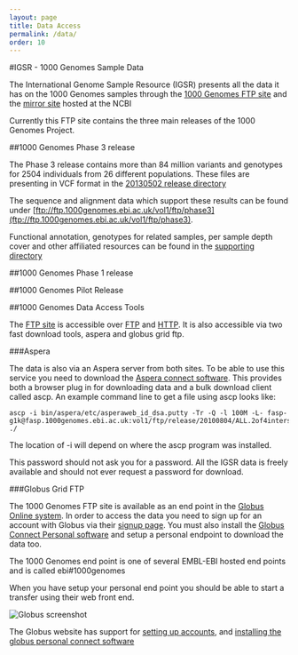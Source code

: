 ```yaml
---
layout: page
title: Data Access
permalink: /data/
order: 10
---
```

#IGSR - 1000 Genomes Sample Data

The International Genome Sample Resource (IGSR) presents all the data it has on the 1000 Genomes samples through the [1000 Genomes FTP site](ftp://ftp.1000genomes.ebi.ac.uk/vol1/ftp/) and the [mirror site](ftp://ftp-trace.ncbi.nih.gov/1000genomes/ftp/) hosted at the NCBI

Currently this FTP site contains the three main releases of the 1000 Genomes Project. 

##1000 Genomes Phase 3 release

The Phase 3 release contains more than 84 million variants and genotypes for 2504 individuals from 26 different populations. These files are presenting in VCF format in the [20130502 release directory](ftp://ftp.1000genomes.ebi.ac.uk/vol1/ftp/release/20130502/)

The sequence and alignment data which support these results can be found under [ftp://ftp.1000genomes.ebi.ac.uk/vol1/ftp/phase3](ftp://ftp.1000genomes.ebi.ac.uk/vol1/ftp/phase3). 

Functional annotation, genotypes for related samples, per sample depth cover and other affiliated resources can be found in the [supporting directory](ftp://ftp.1000genomes.ebi.ac.uk/vol1/ftp/release/20130502/supporting/)

##1000 Genomes Phase 1 release

##1000 Genomes Pilot Release

##1000 Genomes Data Access Tools

The [FTP site](ftp://ftp.1000genomes.ebi.ac.uk/vol1/ftp/) is accessible over [FTP](ftp://ftp.1000genomes.ebi.ac.uk/vol1/ftp/) and [HTTP](http://ftp.1000genomes.ebi.ac.uk/vol1/ftp/). It is also accessible via two fast download tools, aspera and globus grid ftp.

###Aspera

The data is also via an Aspera server from both sites. To be able to use this service you need to download the [Aspera connect software](http://asperasoft.com/software/transfer-clients/connect-web-browser-plug-in/). This provides both a browser plug in for downloading data and a bulk download client called ascp. An example command line to get a file using ascp looks like:

```
ascp -i bin/aspera/etc/asperaweb_id_dsa.putty -Tr -Q -l 100M -L- fasp-g1k@fasp.1000genomes.ebi.ac.uk:vol1/ftp/release/20100804/ALL.2of4intersection.20100804.genotypes.vcf.gz ./
```
The location of -i will depend on where the ascp program was installed.

This password should not ask you for a password. All the IGSR data is freely available and should not ever request a password for download.

###Globus Grid FTP

The 1000 Genomes FTP site is available as an end point in the [Globus Online system](https://www.globus.org/). In order to access the data you need to sign up for an account with Globus via their [signup page](https://www.globus.org/SignUp). You must also install the [Globus Connect Personal software](https://support.globus.org/entries/24044351) and setup a personal endpoint to download the data too.

The 1000 Genomes end point is one of several EMBL-EBI hosted end points and is called ebi#1000genomes

When you have setup your personal end point you should be able to start a transfer using their web front end.

![Globus screenshot](http://www.1000genomes.org/sites/1000genomes.org/files/documents/globus_1000genomes.png)

The Globus website has support for [setting up accounts](https://support.globus.org/entries/23583857-Sign-Up-and-Transfer-Files-with-Globus-Online), and [installing the globus personal connect software](https://support.globus.org/forums/22130516-Globus-Connect-Personal)